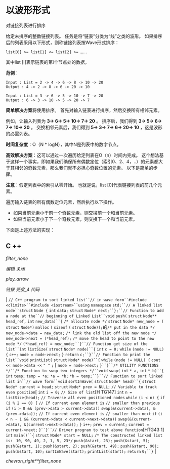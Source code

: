 # 以波形形式

对链接列表进行排序

给定未排序的整数链接列表。 任务是将“链表”分类为“线”之类的波形。 如果排序后的列表采用以下形式，则称链接列表按Wave形式排序：

```
list[0] >= list[1] <= list[2] >= …..

```

其中list [i]表示链表的第i个节点处的数据。

**范例**：

```
Input : List = 2 -> 4 -> 6 -> 8 -> 10 -> 20
Output : 4 -> 2 -> 8 -> 6 -> 20 -> 10

Input : List = 3 -> 6 -> 5 -> 10 -> 7 -> 20
Output : 6 -> 3 -> 10 -> 5 -> 20 -> 7

```

**简单解决方案**将使用排序。 首先对输入链表进行排序，然后交换所有相邻元素。

例如，让输入列表为 **3-> 6-> 5-> 10-> 7-> 20** 。 排序后，我们得到 **3-> 5-> 6-> 7-> 10-> 20** 。 交换相邻元素后，我们得到 **5-> 3-> 7-> 6-> 20-> 10** ，这是波形的必需列表。

**时间复杂度**：O（N * logN），其中N是列表中的数字节点。

**高效解决方案**：这可以通过一次遍历给定列表在O（n）时间内完成。 这个想法基于这样一个事实，即如果我们确保所有偶数定位（索引0、2、4，..）的元素都大于其相邻的奇数元素，那么我们就不必担心奇数位置的元素。 以下是简单的步骤。

**注意**：假定列表中的索引从零开始。 也就是说，list [0]代表链接列表的前几个元素。

遍历输入链表的所有偶数定位元素，然后执行以下操作。

*   如果当前元素小于前一个奇数元素，则交换前一个和当前元素。
*   如果当前元素小于下一个奇数元素，则交换下一个和当前元素。

下面是上述方法的实现：

## C ++

*filter_none*

*编辑*
*关闭*

*play_arrow*

*链接*
*亮度_4*
*代码*

| `// C++ program to sort linked list``// in wave form``#include <climits>``#include <iostream>``using` `namespace` `std;``// A linked list node``struct` `Node {` `int` `data;` `struct` `Node* next;``};``// Function to add a node at the``// beginning of Linked List``void` `push(` `struct` `Node** head_ref,` `int` `new_data)``{` `/* allocate node */` `struct` `Node* new_node = (` `struct` `Node*)` `malloc` `(` `sizeof` `(` `struct` `Node));`的​​ `/* put in the data */` `new_node->data = new_data;` `/* link the old list off the new node */` `new_node->next = (*head_ref);` `/* move the head to point to the new node */` `(*head_ref) = new_node;``}``// Function get size of the list``int` `listSize(` `struct` `Node* node)``{` `int` `c = 0;` `while` `(node != NULL) {` `c++;` `node = node->next;` `}` `return` `c;``}``// Function to print the list``void` `printList(` `struct` `Node* node)``{` `while` `(node != NULL) {` `cout << node->data <<` `" "` `;` [ `node = node->next;` `}``}``/* UTILITY FUNCTIONS */``/* Function to swap two integers */``void` `swap(` `int` `* a,` `int` `* b)``{` `int` `temp;` `temp = *a;` `*a = *b;` `*b = temp;``}``// Function to sort linked list in``// wave form``void` `sortInWave(` `struct` `Node* head)``{` `struct` `Node* current = head;` `struct` `Node* prev = NULL;` `// Variable to track even position`[ `int` `i = 0;` `// Size of list`[H TG147] `int` `n = listSize(head);` `// Traverse all even positioned nodes` `while` `(i < n) {` `if` `(i % 2 == 0) {` `// If current even element is` `// smaller than previous` `if` `(i > 0 && (prev->data > current->data))` `swap(&(current->data), &(prev->data));` `// If current even element is` `// smaller than next` `if` `(i < n - 1 && (current->data < current->next->data))` `swap(&(current->data), &(current->next->data));` `}` `i++;` `prev = current;` `current = current->next;` `}``}``// Driver program to test above function`[HTG43 1] `int` `main()``{` `struct` `Node* start = NULL;` `/* The constructed linked list is: ` `10, 90, 49, 2, 1, 5, 23*/` `push(&start, 23);` `push(&start, 5);` `push(&start, 1);` `push(&start, 2);` `push(&start, 49);` `push(&start, 90);` `push(&start, 10);` `sortInWave(start);` `printList(start);` `return` `0;``}` |

*chevron_right**filter_none*